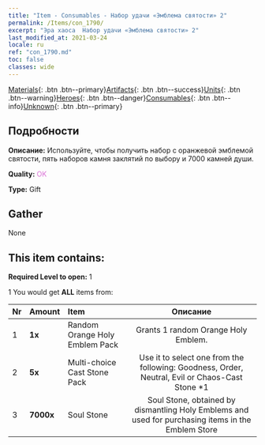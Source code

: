 ```yaml
---
title: "Item - Consumables - Набор удачи «Эмблема святости» 2"
permalink: /Items/con_1790/
excerpt: "Эра хаоса  Набор удачи «Эмблема святости» 2"
last_modified_at: 2021-03-24
locale: ru
ref: "con_1790.md"
toc: false
classes: wide
---
```

 [Materials](/ru/Items/){: .btn .btn--primary}[Artifacts](/ru/Items/Artifacts/){: .btn .btn--success}[Units](/ru/Items/Units/){: .btn .btn--warning}[Heroes](/ru/Items/Heroes/){: .btn .btn--danger}[Consumables](/ru/Items/Consumables/){: .btn .btn--info}[Unknown](/ru/Items/Unknown/){: .btn .btn--primary}

## Подробности
 **Описание:** Используйте, чтобы получить набор с оранжевой эмблемой святости, пять наборов камня заклятий по выбору и 7000 камней души.

 **Quality:** <span style="color: #DA70D6">OK</span>

 **Type:** Gift

## Gather

  None

## This item contains:

 **Required Level to open:** 1

 1 You would get **ALL** items  from:

  | Nr | Amount |     Item    | Описание |
  |:---|:-------|:------------|:-----------:|
  | 1 |  **1x** | Random Orange Holy Emblem Pack | Grants 1 random Orange Holy Emblem.  | 
  | 2 |  **5x** | Multi-choice Cast Stone Pack | Use it to select one from the following: Goodness, Order, Neutral, Evil or Chaos-Cast Stone *1  | 
  | 3 |  **7000x** | Soul Stone  | Soul Stone, obtained by dismantling Holy Emblems and used for purchasing items in the Emblem Store  | 
